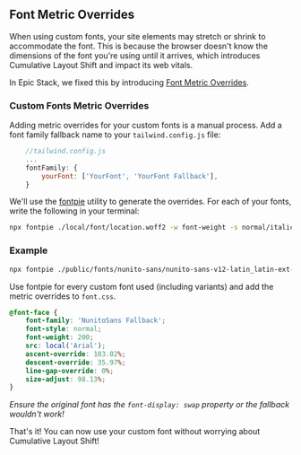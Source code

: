 ## Font Metric Overrides

When using custom fonts, your site elements may stretch or shrink to accommodate
the font. This is because the browser doesn't know the dimensions of the font
you're using until it arrives, which introduces Cumulative Layout Shift and
impact its web vitals.

In Epic Stack, we fixed this by introducing
[Font Metric Overrides](https://github.com/epicweb-dev/epic-stack/pull/128/files).

### Custom Fonts Metric Overrides

Adding metric overrides for your custom fonts is a manual process. Add a font
family fallback name to your `tailwind.config.js` file:

```js
    //tailwind.config.js
    ...
    fontFamily: {
        yourFont: ['YourFont', 'YourFont Fallback'],
    }
```

We'll use the [fontpie](https://www.npmjs.com/package/fontpie) utility to
generate the overrides. For each of your fonts, write the following in your
terminal:

```bash
npx fontpie ./local/font/location.woff2 -w font-weight -s normal/italic -n YourFont
```

### Example

```sh
npx fontpie ./public/fonts/nunito-sans/nunito-sans-v12-latin_latin-ext-200.woff2 -w 200 -s normal -n NunitoSans
```

Use fontpie for every custom font used (including variants) and add the metric
overrides to `font.css`.

```css
@font-face {
	font-family: 'NunitoSans Fallback';
	font-style: normal;
	font-weight: 200;
	src: local('Arial');
	ascent-override: 103.02%;
	descent-override: 35.97%;
	line-gap-override: 0%;
	size-adjust: 98.13%;
}
```

_Ensure the original font has the `font-display: swap` property or the fallback
wouldn't work!_

That's it! You can now use your custom font without worrying about Cumulative
Layout Shift!
